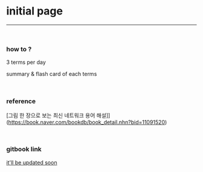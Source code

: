 # initial page

--------

<br/>

### how to ?

3 terms per day

summary & flash card of each terms

<br/>

### reference

[그림 한 장으로 보는 최신 네트워크 용어 해설]](https://book.naver.com/bookdb/book_detail.nhn?bid=11091520)

<br/>

### gitbook link

[it'll be updated soon]()

<br/>

